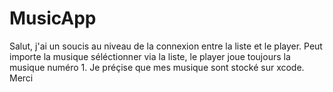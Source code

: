 # MusicApp


Salut, j'ai un soucis au niveau de la connexion entre la liste et le player.
Peut importe la musique séléctionner via la liste, le player joue toujours la musique numéro 1. 
Je préçise que mes musique sont stocké sur xcode. 
Merci 
